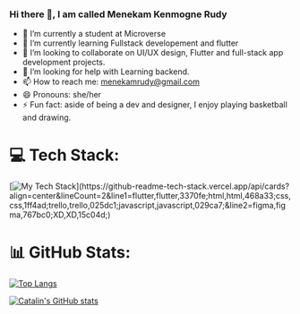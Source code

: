 ### Hi there 👋, I am called Menekam Kenmogne Rudy

- 🔭 I’m currently a student at Microverse
- 🌱 I’m currently learning Fullstack developement and flutter
- 👯 I’m looking to collaborate on UI/UX design, Flutter and full-stack app development projects.
- 🤔 I’m looking for help with Learning backend.
- 📫 How to reach me: menekamrudy@gmail.com
- 😄 Pronouns: she/her
- ⚡ Fun fact: aside of being a dev and designer, I enjoy playing basketball and drawing.

# 💻 Tech Stack:
[![My Tech Stack](https://github-readme-tech-stack.vercel.app/api/cards?align=center&lineCount=2&line1=flutter,flutter,3370fe;html,html,468a33;css,css,1ff4ad;trello,trello,025dc1;javascript,javascript,029ca7;&line2=figma,figma,767bc0;XD,XD,15c04d;)](https://github-readme-tech-stack.vercel.app/api/cards?align=center&lineCount=2&line1=flutter,flutter,3370fe;html,html,468a33;css,css,1ff4ad;trello,trello,025dc1;javascript,javascript,029ca7;&line2=figma,figma,767bc0;XD,XD,15c04d;)

# 📊 GitHub Stats:

[![Top Langs](https://github-readme-stats.vercel.app/api/top-langs/?username=<Rudy-Menekam&hide=java,html,css&theme=radical)](https://github.com/Rudy-Menekam/github-readme-stats)

[![Catalin's GitHub stats](https://github-readme-stats.vercel.app/api?username=Rudy-Menekam&theme=radical)](https://github.com/Rudy-Menekam/github-readme-stats)
